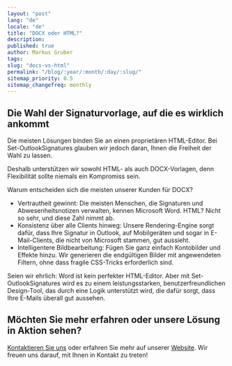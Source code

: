 ```yaml
---
layout: "post"
lang: "de"
locale: "de"
title: "DOCX oder HTML?"
description:
published: true
author: Markus Gruber
tags: 
slug: "docs-vs-html"
permalink: "/blog/:year/:month/:day/:slug/"
sitemap_priority: 0.5
sitemap_changefreq: monthly
---
```

## Die Wahl der Signaturvorlage, auf die es wirklich ankommt
Die meisten Lösungen binden Sie an einen proprietären HTML-Editor. Bei Set-OutlookSignatures glauben wir jedoch daran, Ihnen die Freiheit der Wahl zu lassen.

Deshalb unterstützen wir sowohl HTML- als auch DOCX-Vorlagen, denn Flexibilität sollte niemals ein Kompromiss sein.

Warum entscheiden sich die meisten unserer Kunden für DOCX?
- Vertrautheit gewinnt: Die meisten Menschen, die Signaturen und Abwesenheitsnotizen verwalten, kennen Microsoft Word. HTML? Nicht so sehr, und diese Zahl nimmt ab.
- Konsistenz über alle Clients hinweg: Unsere Rendering-Engine sorgt dafür, dass Ihre Signatur in Outlook, auf Mobilgeräten und sogar in E-Mail-Clients, die nicht von Microsoft stammen, gut aussieht.
- Intelligentere Bildbearbeitung: Fügen Sie ganz einfach Kontobilder und Effekte hinzu. Wir generieren die endgültigen Bilder mit angewendeten Filtern, ohne dass fragile CSS-Tricks erforderlich sind.

Seien wir ehrlich: Word ist kein perfekter HTML-Editor. Aber mit Set-OutlookSignatures wird es zu einem leistungsstarken, benutzerfreundlichen Design-Tool, das durch eine Logik unterstützt wird, die dafür sorgt, dass Ihre E-Mails überall gut aussehen.

## Möchten Sie mehr erfahren oder unsere Lösung in Aktion sehen?
[Kontaktieren Sie uns](/contact/) oder erfahren Sie mehr auf unserer [Website](/). Wir freuen uns darauf, mit Ihnen in Kontakt zu treten!